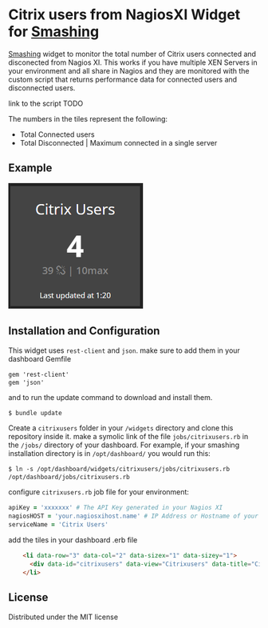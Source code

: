 # Citrix users from NagiosXI Widget for [Smashing](https://smashing.github.io)

[Smashing](https://smashing.github.io) widget to monitor the total number of Citrix users connected and disconected from Nagios XI.
This works if you have multiple XEN Servers in your environment and all share in Nagios and they are monitored with the custom script that returns performance data for connected users and disconnected users. 

link to the script TODO

The numbers in the tiles represent the following:

* Total Connected users
* Total Disconnected | Maximum connected in a single server


## Example
![citrix](https://github.com/lucapxl/smashing_widget_nagiosxi_citrix_users/blob/master/images/example.png)

## Installation and Configuration
This widget uses `rest-client` and `json`. make sure to add them in your dashboard Gemfile
```Gemfile
gem 'rest-client'
gem 'json'
```

and to run the update command to download and install them.

```bash
$ bundle update
```

Create a ```citrixusers``` folder in your ```/widgets``` directory and clone this repository inside it. make a symolic link of the file ```jobs/citrixusers.rb``` in the ```/jobs/``` directory of your dashboard. For example, if your smashing installation directory is in ```/opt/dashboard/``` you would run this:
```Shell
$ ln -s /opt/dashboard/widgets/citrixusers/jobs/citrixusers.rb /opt/dashboard/jobs/citrixusers.rb
```

configure `citrixusers.rb` job file for your environment:

```ruby
apiKey = 'xxxxxxx' # The API Key generated in your Nagios XI
nagiosHOST = 'your.nagiosxihost.name' # IP Address or Hostname of your Nagios XI server
serviceName = 'Citrix Users'
```

add the tiles in your dashboard .erb file

```html
    <li data-row="3" data-col="2" data-sizex="1" data-sizey="1">
      <div data-id="citrixusers" data-view="Citrixusers" data-title="Citrix Users"></div>
    </li>
```

## License

Distributed under the MIT license